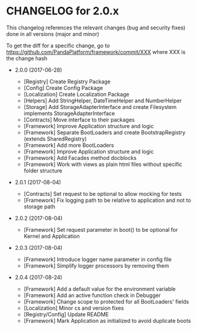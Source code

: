 CHANGELOG for 2.0.x
===================

This changelog references the relevant changes (bug and security fixes) done
in all versions (major and minor)

To get the diff for a specific change, go to https://github.com/PandaPlatform/framework/commit/XXX where
XXX is the change hash

* 2.0.0 (2017-06-28)
  * [Registry] Create Registry Package
  * [Config] Create Config Package
  * [Localization] Create Localization Package
  * [Helpers] Add StringHelper, DateTimeHelper and NumberHelper
  * [Storage] Add StorageAdapterInterface and create Filesystem implements StorageAdapterInterface
  * [Contracts] Move interface to their packages
  * [Framework] Improve Application structure and logic
  * [Framework] Separate BootLoaders and create BootstrapRegistry (extends SharedRegistry)
  * [Framework] Add more BootLoaders
  * [Framework] Improve Application structure and logic
  * [Framework] Add Facades method docblocks
  * [Framework] Work with views as plain html files without specific folder structure
  
* 2.0.1 (2017-08-04)
  * [Contracts] Set request to be optional to allow mocking for tests
  * [Framework] Fix logging path to be relative to application and not to storage path

* 2.0.2 (2017-08-04)
  * [Framework] Set request parameter in boot() to be optional for Kernel and Application
  
* 2.0.3 (2017-08-04)
  * [Framework] Introduce logger name parameter in config file
  * [Framework] Simplify logger processors by removing them

* 2.0.4 (2017-08-24)
  * [Framework] Add a default value for the environment variable
  * [Framework] Add an active function check in Debugger
  * [Framework] Change scope to protected for all BootLoaders' fields
  * [Localization] Minor cs and version fixes
  * [Registry/Config] Update README
  * [Framework] Mark Application as initialized to avoid duplicate boots
